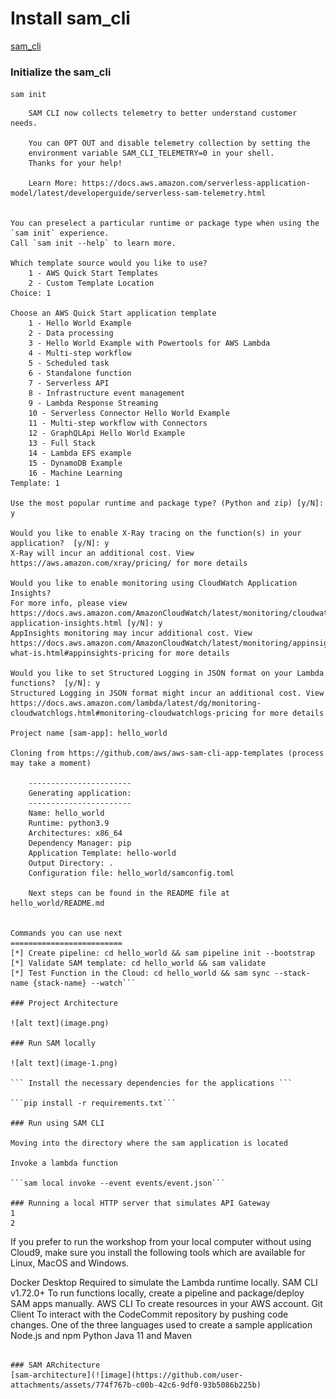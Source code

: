# Install sam_cli 
[sam_cli](https://docs.aws.amazon.com/serverless-application-model/latest/developerguide/install-sam-cli.html)

### Initialize the sam_cli
```sam init```

```
	SAM CLI now collects telemetry to better understand customer needs.

	You can OPT OUT and disable telemetry collection by setting the
	environment variable SAM_CLI_TELEMETRY=0 in your shell.
	Thanks for your help!

	Learn More: https://docs.aws.amazon.com/serverless-application-model/latest/developerguide/serverless-sam-telemetry.html


You can preselect a particular runtime or package type when using the `sam init` experience.
Call `sam init --help` to learn more.

Which template source would you like to use?
	1 - AWS Quick Start Templates
	2 - Custom Template Location
Choice: 1

Choose an AWS Quick Start application template
	1 - Hello World Example
	2 - Data processing
	3 - Hello World Example with Powertools for AWS Lambda
	4 - Multi-step workflow
	5 - Scheduled task
	6 - Standalone function
	7 - Serverless API
	8 - Infrastructure event management
	9 - Lambda Response Streaming
	10 - Serverless Connector Hello World Example
	11 - Multi-step workflow with Connectors
	12 - GraphQLApi Hello World Example
	13 - Full Stack
	14 - Lambda EFS example
	15 - DynamoDB Example
	16 - Machine Learning
Template: 1

Use the most popular runtime and package type? (Python and zip) [y/N]: y

Would you like to enable X-Ray tracing on the function(s) in your application?  [y/N]: y
X-Ray will incur an additional cost. View https://aws.amazon.com/xray/pricing/ for more details

Would you like to enable monitoring using CloudWatch Application Insights?
For more info, please view https://docs.aws.amazon.com/AmazonCloudWatch/latest/monitoring/cloudwatch-application-insights.html [y/N]: y
AppInsights monitoring may incur additional cost. View https://docs.aws.amazon.com/AmazonCloudWatch/latest/monitoring/appinsights-what-is.html#appinsights-pricing for more details

Would you like to set Structured Logging in JSON format on your Lambda functions?  [y/N]: y
Structured Logging in JSON format might incur an additional cost. View https://docs.aws.amazon.com/lambda/latest/dg/monitoring-cloudwatchlogs.html#monitoring-cloudwatchlogs-pricing for more details

Project name [sam-app]: hello_world

Cloning from https://github.com/aws/aws-sam-cli-app-templates (process may take a moment)

    -----------------------
    Generating application:
    -----------------------
    Name: hello_world
    Runtime: python3.9
    Architectures: x86_64
    Dependency Manager: pip
    Application Template: hello-world
    Output Directory: .
    Configuration file: hello_world/samconfig.toml

    Next steps can be found in the README file at hello_world/README.md


Commands you can use next
=========================
[*] Create pipeline: cd hello_world && sam pipeline init --bootstrap
[*] Validate SAM template: cd hello_world && sam validate
[*] Test Function in the Cloud: cd hello_world && sam sync --stack-name {stack-name} --watch```

### Project Architecture

![alt text](image.png)

### Run SAM locally

![alt text](image-1.png)

``` Install the necessary dependencies for the applications ```

```pip install -r requirements.txt```

### Run using SAM CLI

Moving into the directory where the sam application is located

Invoke a lambda function

```sam local invoke --event events/event.json```

### Running a local HTTP server that simulates API Gateway
1
2

```
If you prefer to run the workshop from your local computer without using Cloud9, make sure you install the following tools which are available for Linux, MacOS and Windows.

Docker Desktop 
Required to simulate the Lambda runtime locally.
SAM CLI v1.72.0+ 
To run functions locally, create a pipeline and package/deploy SAM apps manually.
AWS CLI 
To create resources in your AWS account.
Git Client 
To interact with the CodeCommit repository by pushing code changes.
One of the three languages used to create a sample application
Node.js and npm 
Python 
Java 11  and Maven 
```

### SAM ARchitecture
[sam-architecture](![image](https://github.com/user-attachments/assets/774f767b-c00b-42c6-9df0-93b5086b225b)


